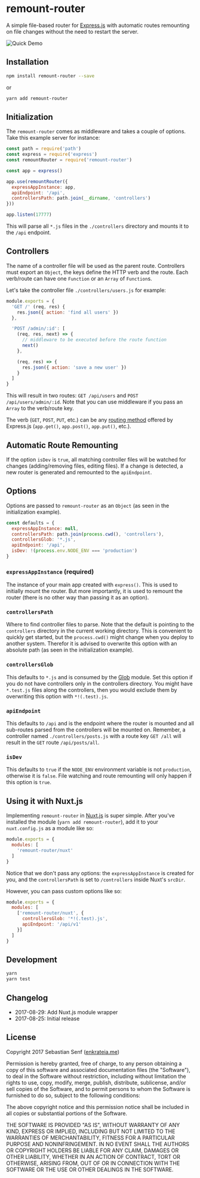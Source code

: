 # remount-router

A simple file-based router for [Express.js](https://expressjs.com) with
automatic routes remounting on file changes without the need to restart the
server.

![Quick Demo](https://i.imgur.com/84AzFCR.gif)


## Installation

```bash
npm install remount-router --save
```

or

```bash
yarn add remount-router
```


## Initialization

The `remount-router` comes as middleware and takes a couple of options. Take
this example server for instance:

```javascript
const path = require('path')
const express = require('express')
const remountRouter = require('remount-router')

const app = express()

app.use(remountRouter({
  expressAppInstance: app,
  apiEndpoint: '/api',
  controllersPath: path.join(__dirname, 'controllers')
}))

app.listen(17777)
```

This will parse all `*.js` files in the `./controllers` directory and mounts it
to the `/api` endpoint.


## Controllers

The name of a controller file will be used as the parent route. Controllers must
export an `Object`, the keys define the HTTP verb and the route. Each verb/route
can have one `Function` or an `Array` of `Function`s.

Let's take the controller file `./controllers/users.js` for example:

```javascript
module.exports = {
  'GET /' (req, res) {
    res.json({ action: 'find all users' })
  },

  'POST /admin/:id': [
    (req, res, next) => {
      // middleware to be executed before the route function
      next()
    },

    (req, res) => {
      res.json({ action: 'save a new user' })
    }
  ]
}
```

This will result in two routes: `GET /api/users` and
`POST /api/users/admin/:id`. Note that you can use middleware if you pass an
`Array` to the verb/route key.

The verb (`GET`, `POST`, `PUT`, etc.) can be any
[routing method](https://expressjs.com/en/4x/api.html#app.METHOD) offered by
Express.js (`app.get()`, `app.post()`, `app.put()`, etc.).


## Automatic Route Remounting

If the option `isDev` is `true`, all matching controller files will be watched
for changes (adding/removing files, editing files). If a change is detected, a
new router is generated and remounted to the `apiEndpoint`.


## Options

Options are passed to `remount-router` as an `Object` (as seen in the
initialization example).

```javascript
const defaults = {
  expressAppInstance: null,
  controllersPath: path.join(process.cwd(), 'controllers'),
  controllersGlob: '*.js',
  apiEndpoint: '/api',
  isDev: !(process.env.NODE_ENV === 'production')
}
```

### `expressAppInstance` (required)

The instance of your main app created with `express()`. This is used to
initially mount the router. But more importantly, it is used to remount the
router (there is no other way than passing it as an option).

### `controllersPath`

Where to find controller files to parse. Note that the default is pointing to
the `controllers` directory in the current working directory. This is convenient
to quickly get started, but the `process.cwd()` might change when you deploy to
another system. Therefor it is advised to overwrite this option with an absolute
path (as seen in the initialization example).

### `controllersGlob`

This defaults to `*.js` and is consumed by the
[Glob](https://github.com/isaacs/node-glob)
module. Set this option if you do not have controllers only in the controllers
directory. You might have `*.test.js` files along the controllers, then you
would exclude them by overwriting this option with `*!(.test).js`.

### `apiEndpoint`

This defaults to `/api` and is the endpoint where the router is mounted and all
sub-routes parsed from the controllers will be mounted on. Remember, a
controller named `./controllers/posts.js` with a route key `GET /all` will
result in the `GET` route `/api/posts/all`.

### `isDev`

This defaults to `true` if the `NODE_ENV` environment variable is not
`production`, otherwise it is `false`. File watching and route remounting will
only happen if this option is `true`.


## Using it with Nuxt.js

Implementing `remount-router` in [Nuxt.js](https://nuxtjs.org/) is super simple.
After you've installed the module (`yarn add remount-router`), add it to your
`nuxt.config.js` as a module like so:

```javascript
module.exports = {
  modules: [
    'remount-router/nuxt'
  ]
}
```

Notice that we don't pass any options: the `expressAppInstance` is created for
you, and the `controllersPath` is set to `/controllers` inside Nuxt's `srcDir`.

However, you can pass custom options like so:

```javascript
module.exports = {
  modules: [
    ['remount-router/nuxt', {
      controllersGlob: '*!(.test).js',
      apiEndpoint: '/api/v1'
    }]
  ]
}
```


## Development

```bash
yarn
yarn test
```


## Changelog

- 2017-08-29: Add Nuxt.js module wrapper
- 2017-08-25: Initial release


## License

Copyright 2017 Sebastian Senf ([enkrateia.me](https://enkrateia.me))

Permission is hereby granted, free of charge, to any person obtaining a copy of this software and associated documentation files (the "Software"), to deal in the Software without restriction, including without limitation the rights to use, copy, modify, merge, publish, distribute, sublicense, and/or sell copies of the Software, and to permit persons to whom the Software is furnished to do so, subject to the following conditions:

The above copyright notice and this permission notice shall be included in all copies or substantial portions of the Software.

THE SOFTWARE IS PROVIDED "AS IS", WITHOUT WARRANTY OF ANY KIND, EXPRESS OR IMPLIED, INCLUDING BUT NOT LIMITED TO THE WARRANTIES OF MERCHANTABILITY, FITNESS FOR A PARTICULAR PURPOSE AND NONINFRINGEMENT. IN NO EVENT SHALL THE AUTHORS OR COPYRIGHT HOLDERS BE LIABLE FOR ANY CLAIM, DAMAGES OR OTHER LIABILITY, WHETHER IN AN ACTION OF CONTRACT, TORT OR OTHERWISE, ARISING FROM, OUT OF OR IN CONNECTION WITH THE SOFTWARE OR THE USE OR OTHER DEALINGS IN THE SOFTWARE.
